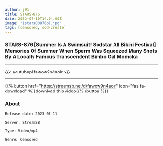 ```yaml
---
author: j91
title: STARS-876
date: 2023-07-10T14:04:00Z
image: "1stars00876pl.jpg"
tags: [censored, sod-create]
---
```


### STARS-876 [Summer Is A Swimsuit! Sodstar All Bikini Festival] Memories Of Summer When Sperm Was Squeezed Many Shots By A Locally Famous Transcendent Bimbo Gal Momoka
___

{{< youtubepl fawow9n4aoir >}}
___

{{% button href="https://streamsb.net/d/fawow9n4aoir" icon="fas fa-download" %}}download this video{{% /button %}}
### About

`Release date: 2023-07-11`

`Server: StreamSB`

`Type: Video/mp4`

`Genre:	Censored`